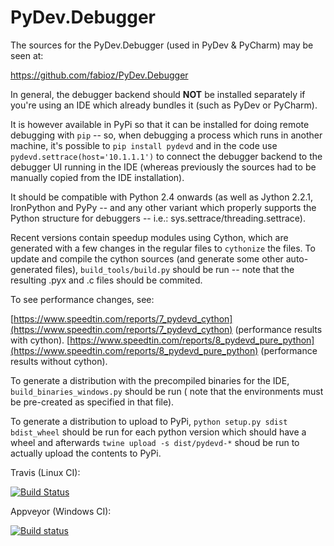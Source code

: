 PyDev.Debugger
==============

The sources for the PyDev.Debugger (used in PyDev & PyCharm) may be seen at:

https://github.com/fabioz/PyDev.Debugger

In general, the debugger backend should **NOT** be installed separately if you're using an IDE which already
bundles it (such as PyDev or PyCharm).

It is however available in PyPi so that it can be installed for doing remote debugging with `pip` -- so, when
debugging a process which runs in another machine, it's possible to `pip install pydevd` and in the code use
`pydevd.settrace(host='10.1.1.1')` to connect the debugger backend to the debugger UI running in the IDE
(whereas previously the sources had to be manually copied from the IDE installation).

It should be compatible with Python 2.4 onwards (as well as Jython 2.2.1, IronPython and PyPy -- and
any other variant which properly supports the Python structure for debuggers -- i.e.: sys.settrace/threading.settrace).

Recent versions contain speedup modules using Cython, which are generated with a few changes in the regular files
to `cythonize` the files. To update and compile the cython sources (and generate some other auto-generated files),
`build_tools/build.py` should be run -- note that the resulting .pyx and .c files should be commited.

To see performance changes, see: 

[https://www.speedtin.com/reports/7_pydevd_cython](https://www.speedtin.com/reports/7_pydevd_cython) (performance results with cython).
[https://www.speedtin.com/reports/8_pydevd_pure_python](https://www.speedtin.com/reports/8_pydevd_pure_python) (performance results without cython).

To generate a distribution with the precompiled binaries for the IDE, `build_binaries_windows.py` should be run (
note that the environments must be pre-created as specified in that file).

To generate a distribution to upload to PyPi, `python setup.py sdist bdist_wheel` should be run for each python version
which should have a wheel and afterwards `twine upload -s dist/pydevd-*` shoud be run to actually upload the contents
to PyPi.

Travis (Linux CI):

[![Build Status](https://travis-ci.org/fabioz/PyDev.Debugger.png)](https://travis-ci.org/fabioz/PyDev.Debugger)

Appveyor (Windows CI):

[![Build status](https://ci.appveyor.com/api/projects/status/j6vjq687brbk20ux?svg=true)](https://ci.appveyor.com/project/fabioz/pydev-debugger)

